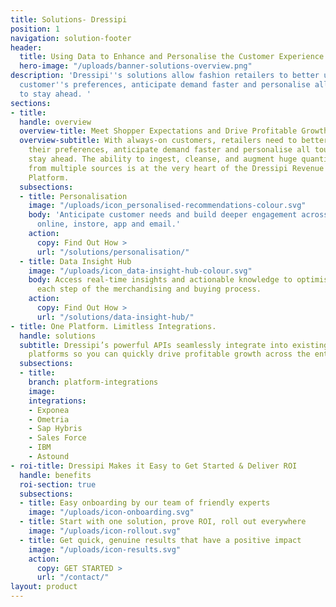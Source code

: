 ```yaml
---
title: Solutions- Dressipi
position: 1
navigation: solution-footer
header:
  title: Using Data to Enhance and Personalise the Customer Experience
  hero-image: "/uploads/banner-solutions-overview.png"
description: 'Dressipi''s solutions allow fashion retailers to better understand their
  customer''s preferences, anticipate demand faster and personalise all touch points
  to stay ahead. '
sections:
- title: 
  handle: overview
  overview-title: Meet Shopper Expectations and Drive Profitable Growth
  overview-subtitle: With always-on customers, retailers need to better understand
    their preferences, anticipate demand faster and personalise all touch points to
    stay ahead. The ability to ingest, cleanse, and augment huge quantities of data
    from multiple sources is at the very heart of the Dressipi Revenue Optimisation
    Platform.
  subsections:
  - title: Personalisation
    image: "/uploads/icon_personalised-recommendations-colour.svg"
    body: 'Anticipate customer needs and build deeper engagement across every touchpoint:
      online, instore, app and email.'
    action:
      copy: Find Out How >
      url: "/solutions/personalisation/"
  - title: Data Insight Hub
    image: "/uploads/icon_data-insight-hub-colour.svg"
    body: Access real-time insights and actionable knowledge to optimise value at
      each step of the merchandising and buying process.
    action:
      copy: Find Out How >
      url: "/solutions/data-insight-hub/"
- title: One Platform. Limitless Integrations.
  handle: solutions
  subtitle: Dressipi’s powerful APIs seamlessly integrate into existing enterprise
    platforms so you can quickly drive profitable growth across the entire value chain
  subsections:
  - title: 
    branch: platform-integrations
    image: 
    integrations:
    - Exponea
    - Ometria
    - Sap Hybris
    - Sales Force
    - IBM
    - Astound
- roi-title: Dressipi Makes it Easy to Get Started & Deliver ROI
  handle: benefits
  roi-section: true
  subsections:
  - title: Easy onboarding by our team of friendly experts
    image: "/uploads/icon-onboarding.svg"
  - title: Start with one solution, prove ROI, roll out everywhere
    image: "/uploads/icon-rollout.svg"
  - title: Get quick, genuine results that have a positive impact
    image: "/uploads/icon-results.svg"
    action:
      copy: GET STARTED >
      url: "/contact/"
layout: product
---
```


